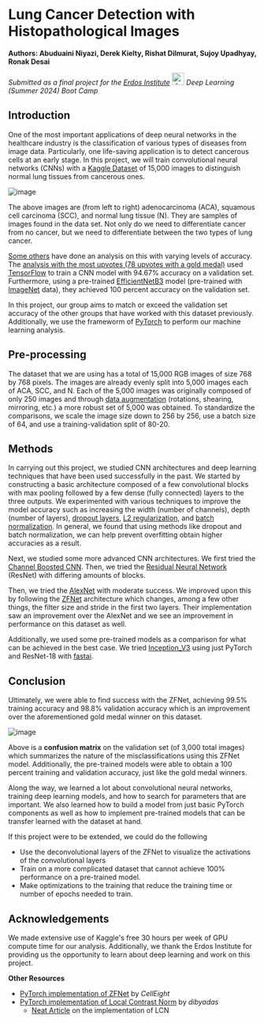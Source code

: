 # Lung Cancer Detection with Histopathological Images

**Authors: Abuduaini Niyazi, Derek Kielty, Rishat Dilmurat, Sujoy Upadhyay, Ronak Desai**

*Submitted as a final project for the [Erdos Institute](https://www.erdosinstitute.org/) <img src="https://github.com/user-attachments/assets/05984823-5162-4bb2-b6a7-dbe47f7af596" alt="drawing" width="25"/> Deep Learning (Summer 2024) Boot Camp*  

## Introduction

One of the most important applications of deep neural networks in the healthcare industry is the classification of various types of diseases from image data. Particularly, one life-saving application is to detect cancerous cells at an early stage. In this project, we will train convolutional neural networks (CNNs) with a [Kaggle Dataset](https://www.kaggle.com/datasets/andrewmvd/lung-and-colon-cancer-histopathological-images) of 15,000 images to distinguish normal lung tissues from cancerous ones.

![image](https://github.com/user-attachments/assets/c89b7429-ab99-4678-9613-5fa1f08e6a53)

The above images are (from left to right) adenocarcinoma (ACA), squamous cell carcinoma (SCC), and normal lung tissue (N). They are samples of images found in the data set. Not only do we need to differentiate cancer from no cancer, but we need to differentiate between the two types of lung cancer.

[Some others](https://www.geeksforgeeks.org/lung-cancer-detection-using-convolutional-neural-network-cnn/#) have done an analysis on this with varying levels of accuracy. The [analysis with the most upvotes (78 upvotes with a gold medal)](https://www.kaggle.com/code/mohamedsameh0410/lung-cancer-detection-with-cnn-efficientnetb3#EfficientNetB3) used [TensorFlow](https://www.tensorflow.org/) to train a CNN model with 94.67% accuracy on a validation set. Furthermore, using a pre-trained [EfficientNetB3](https://keras.io/api/applications/efficientnet/) model (pre-trained with [ImageNet](https://image-net.org/) data), they achieved 100 percent accuracy on the validation set.

In this project, our group aims to match or exceed the validation set accuracy of the other groups that have worked with this dataset previously. Additionally, we use the frameworm of [PyTorch](https://pytorch.org/) to perform our machine learning analysis. 

## Pre-processing

The dataset that we are using has a total of 15,000 RGB images of size 768 by 768 pixels. The images are already evenly split into 5,000 images each of ACA, SCC, and N. Each of the 5,000 images was originally composed of only 250 images and through [data augmentation](https://pytorch.org/vision/stable/transforms.html) (rotations, shearing, mirroring, etc.) a more robust set of 5,000 was obtained. To standardize the comparisons, we scale the image size down to 256 by 256, use a batch size of 64, and use a training-validation split of 80-20. 

## Methods

In carrying out this project, we studied CNN architectures and deep learning techniques that have been used successfully in the past. We started by constructing a basic architecture composed of a few convolutional blocks with max pooling followed by a few dense (fully connected) layers to the three outputs. We experimented with various techniques to improve the model accuracy such as increasing the width (number of channels), depth (number of layers), [dropout layers](https://arxiv.org/abs/1207.0580), [L2 regularization](https://dl.acm.org/doi/10.5555/1795114.1795128), and [batch normalization](https://arxiv.org/abs/1502.03167). In general, we found that using methods like dropout and batch normalization, we can help prevent overfitting obtain higher accuracies as a result. 

Next, we studied some more advanced CNN architectures. We first tried the [Channel Boosted CNN](https://arxiv.org/abs/1804.08528). Then, we tried the [Residual Neural Network](https://arxiv.org/abs/1512.03385) (ResNet) with differing amounts of blocks. 

Then, we tried the [AlexNet](https://dl.acm.org/doi/10.1145/3065386) with moderate success. We improved upon this by following the [ZFNet](https://link.springer.com/chapter/10.1007/978-3-319-10590-1_53) architecture which changes, among a few other things, the filter size and stride in the first two layers. Their implementation saw an improvement over the AlexNet and we see an improvement in performance on this dataset as well. 

Additionally, we used some pre-trained models as a comparison for what can be achieved in the best case. We tried [Inception_V3](https://pytorch.org/hub/pytorch_vision_inception_v3/) using just PyTorch and ResNet-18 with [fastai](https://docs.fast.ai/). 

## Conclusion

Ultimately, we were able to find success with the ZFNet, achieving 99.5% training accuracy and 98.8% validation accuracy which is an improvement over the aforementioned gold medal winner on this dataset. 

![image](https://github.com/user-attachments/assets/3d670cc6-f292-4385-8796-625e036abbe5)

Above is a **confusion matrix** on the validation set (of 3,000 total images) which summarizes the nature of the misclassifications using this ZFNet model. Additionally, the pre-trained models were able to obtain a 100 percent training and validation accuracy, just like the gold medal winners. 

Along the way, we learned a lot about convolutional neural networks, training deep learning models, and how to search for parameters that are important. We also learned how to build a model from just basic PyTorch components as well as how to implement pre-trained models that can be transfer learned with the dataset at hand.

If this project were to be extended, we could do the following 
- Use the deconvolutional layers of the ZFNet to visualize the activations of the convolutional layers
- Train on a more complicated dataset that cannot achieve 100% performance on a pre-trained model.
- Make optimizations to the training that reduce the training time or number of epochs needed to train.

## Acknowledgements

We made extensive use of Kaggle's free 30 hours per week of GPU compute time for our analysis. Additionally, we thank the Erdos Institute for providing us the opportunity to learn about deep learning and work on this project.

**Other Resources**
- [PyTorch implementation of ZFNet](https://github.com/CellEight/Pytorch-ZFNet/tree/main) by *CellEight*
- [PyTorch implementation of Local Contrast Norm](https://github.com/dibyadas/Visualize-Normalizations/blob/master/LocalContrastNorm.ipynb) by *dibyadas*
  + [Neat Article](https://medium.com/@dibyadas/visualizing-different-normalization-techniques-84ea5cc8c378) on the implementation of LCN
